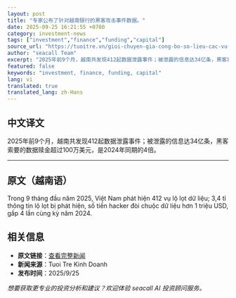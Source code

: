 ```yaml
---
layout: post
title: "专家公布了针对越南银行的黑客攻击事件数据。"
date: 2025-09-25 16:21:55 +0700
category: investment-news
tags: ["investment","finance","funding","capital"]
source_url: "https://tuoitre.vn/gioi-chuyen-gia-cong-bo-so-lieu-cac-vu-hack-nham-vao-ngan-hang-viet-20250925182021902.htm"
author: "seacall Team"
excerpt: "2025年前9个月，越南共发现412起数据泄露事件；被泄露的信息达34亿条，黑客索要的数据赎金超过100万美元，是2024年同期的4倍。..."
featured: false
keywords: "investment, finance, funding, capital"
lang: vi
translated: true
translated_lang: zh-Hans
---
```


## 中文译文

2025年前9个月，越南共发现412起数据泄露事件；被泄露的信息达34亿条，黑客索要的数据赎金超过100万美元，是2024年同期的4倍。

---

## 原文（越南语）

Trong 9 tháng đầu năm 2025, Việt Nam phát hiện 412 vụ lộ lọt dữ liệu; 3,4 tỉ thông tin lộ lọt bị phát hiện, số tiền hacker đòi chuộc dữ liệu hơn 1 triệu USD, gấp 4 lần cùng kỳ năm 2024.

## 相关信息

- **原文链接**：[查看完整新闻](https://tuoitre.vn/gioi-chuyen-gia-cong-bo-so-lieu-cac-vu-hack-nham-vao-ngan-hang-viet-20250925182021902.htm)
- **新闻来源**：Tuoi Tre Kinh Doanh
- **发布时间**：2025/9/25

*想要获取更专业的投资分析和建议？欢迎体验 seacall AI 投资顾问服务。*